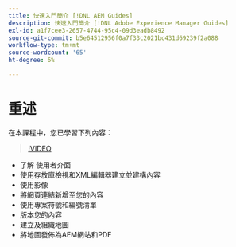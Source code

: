 ```yaml
---
title: 快速入門簡介 [!DNL AEM Guides]
description: 快速入門簡介 [!DNL Adobe Experience Manager Guides]
exl-id: a1f7cee3-2657-4744-95c4-09d3eadb8492
source-git-commit: b5e64512956f0a7f33c2021bc431d69239f2a088
workflow-type: tm+mt
source-wordcount: '65'
ht-degree: 6%

---
```


# 重述

在本課程中，您已學習下列內容：

>[!VIDEO](https://video.tv.adobe.com/v/336660?quality=12&learn=on)

- 了解  使用者介面
- 使用存放庫檢視和XML編輯器建立並建構內容
- 使用影像
- 將網頁連結新增至您的內容
- 使用專案符號和編號清單
- 版本您的內容
- 建立及組織地圖
- 將地圖發佈為AEM網站和PDF
